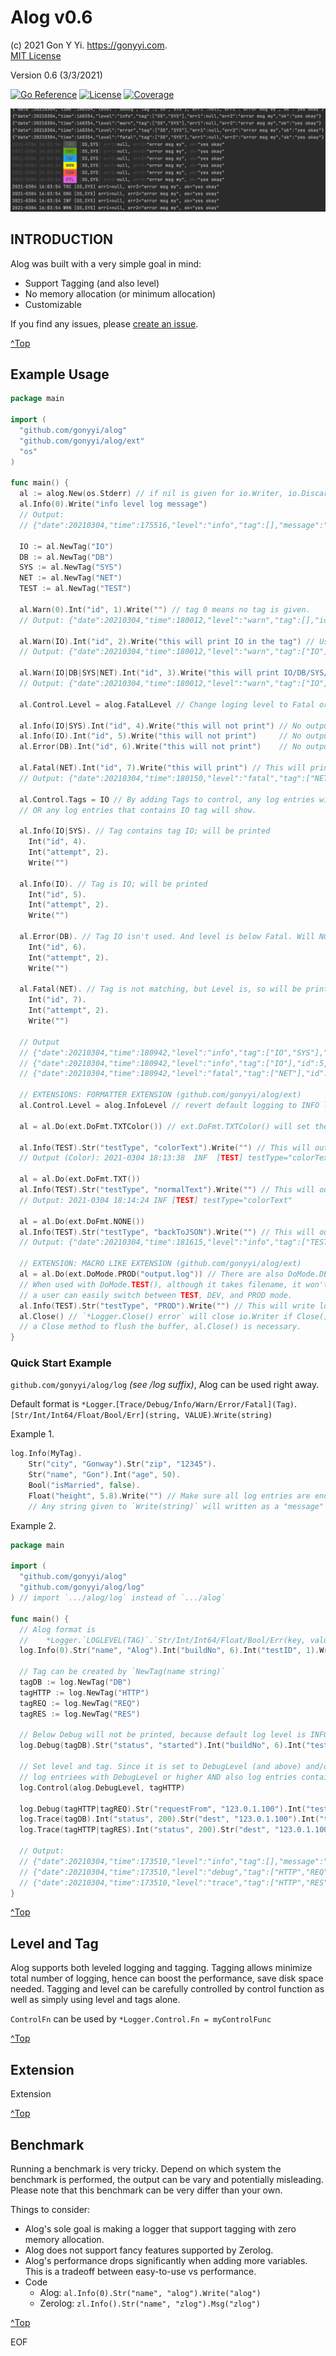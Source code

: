# Alog v0.6

(c) 2021 Gon Y Yi. <https://gonyyi.com>.  
[MIT License](https://raw.githubusercontent.com/gonyyi/alog/master/LICENSE)

Version 0.6 (3/3/2021)

[![Go Reference](https://pkg.go.dev/badge/github.com/gonyyi/alog.svg)](https://pkg.go.dev/github.com/gonyyi/alog@v0.6.1)
[![License](http://img.shields.io/badge/license-MIT-red.svg?style=flat)](https://raw.githubusercontent.com/gonyyi/alog/master/LICENSE)
[![Coverage](http://gocover.io/_badge/github.com/gonyyi/alog)](http://gocover.io/github.com/gonyyi/alog)

![Alog Screen Shot 1](https://github.com/gonyyi/alog/blob/master/docs/alog_screen_1.png)



## INTRODUCTION

Alog was built with a very simple goal in mind:

- Support Tagging (and also level)
- No memory allocation (or minimum allocation)
- Customizable

If you find any issues, please [create an issue](https://github.com/gonyyi/alog/issues/new).


[^Top](#alog)



## Example Usage

  ~~~go
  package main

  import (
    "github.com/gonyyi/alog"
    "github.com/gonyyi/alog/ext"
    "os"
  )

  func main() {
    al := alog.New(os.Stderr) // if nil is given for io.Writer, io.Discard will be used.
    al.Info(0).Write("info level log message")
    // Output:
    // {"date":20210304,"time":175516,"level":"info","tag":[],"message":"info level log message"}

    IO := al.NewTag("IO")
    DB := al.NewTag("DB")
    SYS := al.NewTag("SYS")
    NET := al.NewTag("NET")
    TEST := al.NewTag("TEST")

    al.Warn(0).Int("id", 1).Write("") // tag 0 means no tag is given.
    // Output: {"date":20210304,"time":180012,"level":"warn","tag":[],"id":1}

    al.Warn(IO).Int("id", 2).Write("this will print IO in the tag") // Use IO tag created above.
    // Output: {"date":20210304,"time":180012,"level":"warn","tag":["IO"],"message":"this will print IO in the tag","id":2}

    al.Warn(IO|DB|SYS|NET).Int("id", 3).Write("this will print IO/DB/SYS/NET to tag") // Use all tags by pipe
    // Output: {"date":20210304,"time":180012,"level":"warn","tag":["IO","DB","SYS","NET"],"message":"this will print IO/DB/SYS/NET to tag","id":3}

    al.Control.Level = alog.FatalLevel // Change loging level to Fatal or above.

    al.Info(IO|SYS).Int("id", 4).Write("this will not print") // No output as below Fatal level
    al.Info(IO).Int("id", 5).Write("this will not print")     // No output as below Fatal level
    al.Error(DB).Int("id", 6).Write("this will not print")    // No output as below Fatal level

    al.Fatal(NET).Int("id", 7).Write("this will print") // This will print because it's a Fatal level log entry
    // Output: {"date":20210304,"time":180150,"level":"fatal","tag":["NET"],"message":"this will print","id":7}

    al.Control.Tags = IO // By adding Tags to control, any log entries with Fatal level or above (as set above),
    // OR any log entries that contains IO tag will show.

    al.Info(IO|SYS). // Tag contains tag IO; will be printed
      Int("id", 4).
      Int("attempt", 2).
      Write("")

    al.Info(IO). // Tag is IO; will be printed
      Int("id", 5).
      Int("attempt", 2).
      Write("")

    al.Error(DB). // Tag IO isn't used. And level is below Fatal. Will NOT be printed.
      Int("id", 6).
      Int("attempt", 2).
      Write("")

    al.Fatal(NET). // Tag is not matching, but Level is, so will be printed.
      Int("id", 7).
      Int("attempt", 2).
      Write("")

    // Output
    // {"date":20210304,"time":180942,"level":"info","tag":["IO","SYS"],"id":4,"attempt":2}
    // {"date":20210304,"time":180942,"level":"info","tag":["IO"],"id":5,"attempt":2}
    // {"date":20210304,"time":180942,"level":"fatal","tag":["NET"],"id":7,"attempt":2}

    // EXTENSIONS: FORMATTER EXTENSION (github.com/gonyyi/alog/ext)
    al.Control.Level = alog.InfoLevel // revert default logging to INFO level.

    al = al.Do(ext.DoFmt.TXTColor()) // ext.DoFmt.TXTColor() will set the formatter with color terminal output.

    al.Info(TEST).Str("testType", "colorText").Write("") // This will output the log with ANSI colored text format.
    // Output (Color): 2021-0304 18:13:38  INF  [TEST] testType="colorText"

    al = al.Do(ext.DoFmt.TXT())
    al.Info(TEST).Str("testType", "normalText").Write("") // This will output the log with ANSI colored text format.
    // Output: 2021-0304 18:14:24 INF [TEST] testType="colorText"

    al = al.Do(ext.DoFmt.NONE())
    al.Info(TEST).Str("testType", "backToJSON").Write("") // This will output the log with default JSON format.
    // Output: {"date":20210304,"time":181615,"level":"info","tag":["TEST"],"testType":"backToJSON"}

    // EXTENSION: MACRO LIKE EXTENSION (github.com/gonyyi/alog/ext)
    al = al.Do(ext.DoMode.PROD("output.log")) // There are also DoMode.DEV(), DoMode.TEST().
    // When used with DoMode.TEST(), although it takes filename, it won't write it to file. It's just to make sure
    // a user can easily switch between TEST, DEV, and PROD mode.
    al.Info(TEST).Str("testType", "PROD").Write("") // This will write log into output.log file using buffered writer (bufio)
    al.Close() // `*Logger.Close() error` will close io.Writer if Close() method is available. Since DoMode.PROD uses buffered writer with
    // a Close method to flush the buffer, al.Close() is necessary.
  }
  ~~~


### Quick Start Example

`github.com/gonyyi/alog/log` _(see /log suffix)_, Alog can be used right away.

Default format is 
  `*Logger`.`[Trace/Debug/Info/Warn/Error/Fatal](Tag)`.`[Str/Int/Int64/Float/Bool/Err](string, VALUE)`.`Write(string)`


Example 1.

  ~~~go
  log.Info(MyTag).
      Str("city", "Gonway").Str("zip", "12345").
      Str("name", "Gon").Int("age", 50).
      Bool("isMarried", false).
      Float("height", 5.8).Write("") // Make sure all log entries are ending with "Write(string)"
      // Any string given to `Write(string)` will written as a "message" in default JSON format.
  ~~~


Example 2.

  ~~~go
  package main

  import (
    "github.com/gonyyi/alog"
    "github.com/gonyyi/alog/log"
  ) // import `.../alog/log` instead of `.../alog`

  func main() {
    // Alog format is
    //    *Logger.`LOGLEVEL(TAG)`.`Str/Int/Int64/Float/Bool/Err(key, value)`.Write(`OPTIONAL MSG`)
    log.Info(0).Str("name", "Alog").Int("buildNo", 6).Int("testID", 1).Write("Starting")

    // Tag can be created by `NewTag(name string)`
    tagDB := log.NewTag("DB")
    tagHTTP := log.NewTag("HTTP")
    tagREQ := log.NewTag("REQ")
    tagRES := log.NewTag("RES")

    // Below Debug will not be printed, because default log level is INFO or higher.
    log.Debug(tagDB).Str("status", "started").Int("buildNo", 6).Int("testID", 2).Write("") // Final message in Write(string) is optional.

    // Set level and tag. Since it is set to DebugLevel (and above) and/or tagHTTP,
    // log entriees with DebugLevel or higher AND also log entries containing tagHTTP will show up.
    log.Control(alog.DebugLevel, tagHTTP)

    log.Debug(tagHTTP|tagREQ).Str("requestFrom", "123.0.1.100").Int("testID", 3).Write("will show")
    log.Trace(tagDB).Int("status", 200).Str("dest", "123.0.1.100").Int("testID", 4).Write("will not show")
    log.Trace(tagHTTP|tagRES).Int("status", 200).Str("dest", "123.0.1.100").Int("testID", 5).Write("will show")

    // Output:
    // {"date":20210304,"time":173510,"level":"info","tag":[],"message":"Starting","name":"Alog","buildNo":6,"testID":1}
    // {"date":20210304,"time":173510,"level":"debug","tag":["HTTP","REQ"],"message":"will show","requestFrom":"123.0.1.100","testID":3}
    // {"date":20210304,"time":173510,"level":"trace","tag":["HTTP","RES"],"message":"will show","status":200,"dest":"123.0.1.100","testID":5}
  }
  ~~~
 


[^Top](#alog)



## Level and Tag 

Alog supports both leveled logging and tagging. Tagging allows minimize total number of logging,
hence can boost the performance, save disk space needed. Tagging and level can be carefully controlled by
control function as well as simply using level and tags alone.

`ControlFn` can be used by `*Logger.Control.Fn = myControlFunc`


[^Top](#alog)



## Extension

Extension

[^Top](#alog)



## Benchmark

Running a benchmark is very tricky. Depend on which system the benchmark is performed, the output can be vary and 
potentially misleading. Please note that this benchmark can be very differ than your own.

Things to consider:

- Alog's sole goal is making a logger that support tagging with zero memory allocation.
- Alog does not support fancy features supported by Zerolog.
- Alog's performance drops significantly when adding more variables. 
  This is a tradeoff between easy-to-use vs performance.  
- Code
  - Alog:  `al.Info(0).Str("name", "alog").Write("alog")`
  - Zerolog: `zl.Info().Str("name", "zlog").Msg("zlog")`


[^Top](#alog)



EOF
